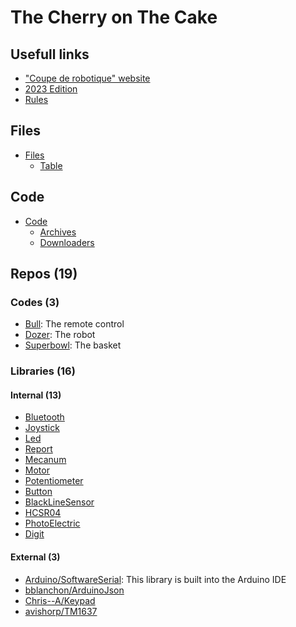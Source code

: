 # The Cherry on The Cake

## Usefull links

* ["Coupe de robotique" website](https://www.coupederobotique.fr/)
* [2023 Edition](https://www.coupederobotique.fr/edition-2023/le-concours/reglement-2023/)
* [Rules](https://www.coupederobotique.fr/wp-content/uploads/Eurobot2023_Junior_Rules_FR_FINALE.pdf)

## Files
* [Files](./Files/)
    * [Table](./Files/Table/)

## Code
* [Code](./Code/)
    * [Archives](./Code/Archives/)
    * [Downloaders](./Code/Downloaders/)

## Repos (19)
### Codes (3)
* [Bull](https://github.com/IngeniumTeam/Bull): The remote control
* [Dozer](https://github.com/IngeniumTeam/Dozer): The robot
* [Superbowl](https://github.com/IngeniumTeam/Superbowl): The basket  

### Libraries (16)
#### Internal (13)
* [Bluetooth](https://github.com/IngeniumTeam/Bluetooth)
* [Joystick](https://github.com/IngeniumTeam/Joystick)
* [Led](https://github.com/IngeniumTeam/Led)
* [Report](https://github.com/IngeniumTeam/Report)
* [Mecanum](https://github.com/IngeniumTeam/Mecanum)
* [Motor](https://github.com/IngeniumTeam/Motor)
* [Potentiometer](https://github.com/IngeniumTeam/Potentiometer)
* [Button](https://github.com/IngeniumTeam/Button)
* [BlackLineSensor](https://github.com/IngeniumTeam/BlackLineSensor)
* [HCSR04](https://github.com/IngeniumTeam/HCSR04)
* [PhotoElectric](https://github.com/IngeniumTeam/PhotoElectric)
* [Digit](https://github.com/IngeniumTeam/Digit)

#### External (3)
* [Arduino/SoftwareSerial](https://docs.arduino.cc/learn/built-in-libraries/software-serial): This library is built into the Arduino IDE
* [bblanchon/ArduinoJson](https://github.com/bblanchon/ArduinoJson)
* [Chris--A/Keypad](https://github.com/Chris--A/Keypad)
* [avishorp/TM1637](https://github.com/avishorp/TM1637)
